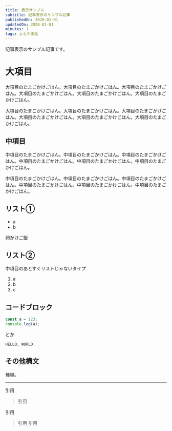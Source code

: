 ```yaml
---
title: 表示サンプル
subtitle: 記事表示のサンプル記事
publishedOn: 2020-01-01
updatedOn: 2020-01-01
minutes: 1
tags: よもやま話
---
```


記事表示のサンプル記事です。

# 大項目

大項目のたまごかけごはん。大項目のたまごかけごはん。大項目のたまごかけごはん。大項目のたまごかけごはん。大項目のたまごかけごはん。大項目のたまごかけごはん。

大項目のたまごかけごはん。大項目のたまごかけごはん。大項目のたまごかけごはん。大項目のたまごかけごはん。大項目のたまごかけごはん。大項目のたまごかけごはん。

## 中項目

中項目のたまごかけごはん。中項目のたまごかけごはん。中項目のたまごかけごはん。中項目のたまごかけごはん。中項目のたまごかけごはん。中項目のたまごかけごはん。

中項目のたまごかけごはん。中項目のたまごかけごはん。中項目のたまごかけごはん。中項目のたまごかけごはん。中項目のたまごかけごはん。中項目のたまごかけごはん。

## リスト①

- a
- b

卵かけご飯

## リスト②

中項目のあとすぐリストじゃないタイプ

1. a
2. b
3. c

## コードブロック

```js
const a = 123;
console.log(a);
```

とか

```
HELLO, WORLD.
```

## その他構文

棒線。

---

引用

> 引用

引用

> 引用
> 引用
